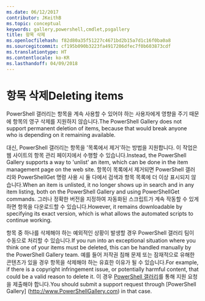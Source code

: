```yaml
---
ms.date: 06/12/2017
contributor: JKeithB
ms.topic: conceptual
keywords: gallery,powershell,cmdlet,psgallery
title: 항목 삭제
ms.openlocfilehash: f82d80a35f51227c4671bd2b15a7d1c16f0ba0a8
ms.sourcegitcommit: cf195b090b3223fa4917206dfec7f0b603873cdf
ms.translationtype: HT
ms.contentlocale: ko-KR
ms.lasthandoff: 04/09/2018
---
```

# <a name="deleting-items"></a><span data-ttu-id="33be8-103">항목 삭제</span><span class="sxs-lookup"><span data-stu-id="33be8-103">Deleting items</span></span>

<span data-ttu-id="33be8-104">PowerShell 갤러리는 항목을 계속 사용할 수 있어야 하는 사용자에게 영향을 주기 때문에 항목의 영구 삭제를 지원하지 않습니다.</span><span class="sxs-lookup"><span data-stu-id="33be8-104">The PowerShell Gallery does not support permanent deletion of items, because that would break anyone who is depending on it remaining available.</span></span>

<span data-ttu-id="33be8-105">대신, PowerShell 갤러리는 항목을 '목록에서 제거'하는 방법을 지원합니다. 이 작업은 웹 사이트의 항목 관리 페이지에서 수행할 수 있습니다.</span><span class="sxs-lookup"><span data-stu-id="33be8-105">Instead, the PowerShell Gallery supports a way to 'unlist' an item, which can be done in the item management page on the web site.</span></span>
<span data-ttu-id="33be8-106">항목이 목록에서 제거되면 PowerShell 갤러리와 PowerShellGet 명령 사용 시 둘 다에서 검색과 항목 목록에 더 이상 표시되지 않습니다.</span><span class="sxs-lookup"><span data-stu-id="33be8-106">When an item is unlisted, it no longer shows up in search and in any item listing, both on the PowerShell Gallery and using PowerShellGet commands.</span></span>
<span data-ttu-id="33be8-107">그러나 정확한 버전을 지정하여 자동화된 스크립트가 계속 작동할 수 있게 하면 항목을 다운로드할 수 있습니다.</span><span class="sxs-lookup"><span data-stu-id="33be8-107">However, it remains downloadable by specifying its exact version, which is what allows the automated scripts to continue working.</span></span>

<span data-ttu-id="33be8-108">항목 중 하나를 삭제해야 하는 예외적인 상황이 발생할 경우 PowerShell 갤러리 팀이 수동으로 처리할 수 있습니다.</span><span class="sxs-lookup"><span data-stu-id="33be8-108">If you run into an exceptional situation where you think one of your items must be deleted, this can be handled manually by the PowerShell Gallery team.</span></span>
<span data-ttu-id="33be8-109">예를 들어 저작권 침해 문제 또는 잠재적으로 유해한 콘텐츠가 있을 경우 항목을 삭제해야 하는 유효한 이유가 될 수 있습니다.</span><span class="sxs-lookup"><span data-stu-id="33be8-109">For example, if there is a copyright infringement issue, or potentially harmful content, that could be a valid reason to delete it.</span></span>
<span data-ttu-id="33be8-110">이 경우 [PowerShell 갤러리](http://www.PowerShellGallery.com)를 통해 지원 요청을 제출해야 합니다.</span><span class="sxs-lookup"><span data-stu-id="33be8-110">You should submit a support request through [PowerShell Gallery] (http://www.PowerShellGallery.com) in that case.</span></span>